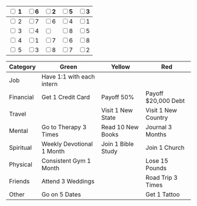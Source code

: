 
| <input type="checkbox" style="  background: #FFC107;"> 1 | <input type="checkbox" style="  background: #198754;">6 | <input type="checkbox" style="  background: #DC3545;">2 | <input type="checkbox" style="  background: #198754;">5 | <input type="checkbox" style="  background: #FFC107;">3 |
| -------------------------------------------------------- | ------------------------------------------------------- | ------------------------------------------------------- | ------------------------------------------------------- | ------------------------------------------------------- |
| <input type="checkbox" style="  background: #198754;"> 2 | <input type="checkbox" style="  background: #DC3545;">7 | <input type="checkbox" style="  background: #FFC107;">6 | <input type="checkbox" style="  background: #DC3545;">4 | <input type="checkbox" style="  background: #198754;">1 |
| <input type="checkbox" style="  background: #DC3545;"> 3 | <input type="checkbox" style="  background: #FFC107;">4 | <input type="checkbox" style="  background: #0D6EFD;">  | <input type="checkbox" style="  background: #FFC107;">8 | <input type="checkbox" style="  background: #DC3545;">5 |
| <input type="checkbox" style="  background: #198754;"> 4 | <input type="checkbox" style="  background: #DC3545;">1 | <input type="checkbox" style="  background: #FFC107;">7 | <input type="checkbox" style="  background: #DC3545;">6 | <input type="checkbox" style="  background: #198754;">8 |
| <input type="checkbox" style=" background: #FFC107;"> 5  | <input type="checkbox" style="  background: #198754;">3 | <input type="checkbox" style="  background: #DC3545;">8 | <input type="checkbox" style="  background: #198754;">7 | <input type="checkbox" style="  background: #FFC107;">2 |

| Category  | Green                     | Yellow             | Red                 |
| --------- | ------------------------- | ------------------ | ------------------- |
| Job       | Have 1:1 with each intern |                    |                     |
| Financial | Get 1 Credit Card         | Payoff 50%         | Payoff $20,000 Debt |
| Travel    |                           | Visit 1 New State  | Visit 1 New Country |
| Mental    | Go to Therapy 3 Times     | Read 10 New Books  | Journal 3 Months    |
| Spiritual | Weekly Devotional 1 Month | Join 1 Bible Study | Join 1 Church       |
| Physical  | Consistent Gym 1 Month    |                    | Lose 15 Pounds      |
| Friends   | Attend 3 Weddings         |                    | Road Trip 3 Times   |
| Other     | Go on 5 Dates             |                    | Get 1 Tattoo        |
